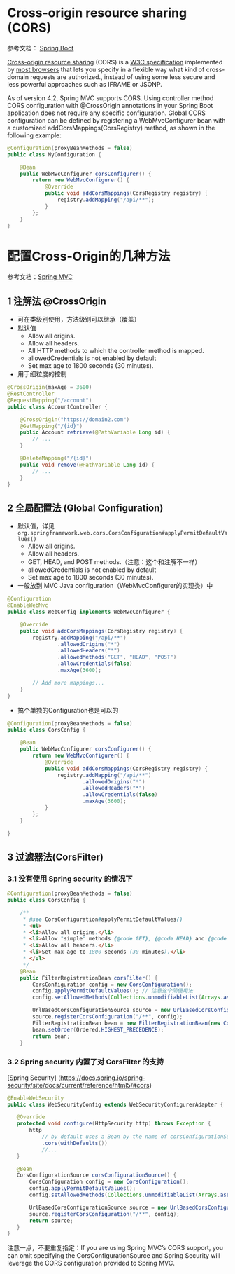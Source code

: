 # Cross-origin resource sharing (CORS) 
参考文档： [Spring Boot](https://docs.spring.io/spring-boot/docs/current/reference/htmlsingle/#boot-features-cors)

[Cross-origin resource sharing](https://en.wikipedia.org/wiki/Cross-origin_resource_sharing) (CORS) is a [W3C specification](https://www.w3.org/TR/cors/) implemented by [most browsers](https://caniuse.com/#feat=cors) that lets you specify in a flexible way what kind of cross-domain requests are authorized., instead of using some less secure and less powerful approaches such as IFRAME or JSONP.

As of version 4.2, Spring MVC supports CORS. Using controller method CORS configuration with @CrossOrigin annotations in your Spring Boot application does not require any specific configuration. Global CORS configuration can be defined by registering a WebMvcConfigurer bean with a customized addCorsMappings(CorsRegistry) method, as shown in the following example:

```java
@Configuration(proxyBeanMethods = false)
public class MyConfiguration {

    @Bean
    public WebMvcConfigurer corsConfigurer() {
        return new WebMvcConfigurer() {
            @Override
            public void addCorsMappings(CorsRegistry registry) {
                registry.addMapping("/api/**");
            }
        };
    }
}
```

# 配置Cross-Origin的几种方法

参考文档：[Spring MVC](https://docs.spring.io/spring/docs/current/spring-framework-reference/web.html#mvc-cors-controller)

## 1 注解法 @CrossOrigin 
- 可在类级别使用，方法级别可以继承（覆盖）
- 默认值
    - Allow all origins.
    - Allow all headers.
    - All HTTP methods to which the controller method is mapped.
    - allowedCredentials is not enabled by default
    - Set max age to 1800 seconds (30 minutes).
- 用于细粒度的控制
```java
@CrossOrigin(maxAge = 3600)
@RestController
@RequestMapping("/account")
public class AccountController {

    @CrossOrigin("https://domain2.com")
    @GetMapping("/{id}")
    public Account retrieve(@PathVariable Long id) {
        // ...
    }

    @DeleteMapping("/{id}")
    public void remove(@PathVariable Long id) {
        // ...
    }
}
```
##  2 全局配置法 (Global Configuration)
- 默认值，详见 `org.springframework.web.cors.CorsConfiguration#applyPermitDefaultValues()`
    - Allow all origins.
    - Allow all headers.
    - GET, HEAD, and POST methods.（注意：这个和注解不一样）
    - allowedCredentials is not enabled by default
    - Set max age to 1800 seconds (30 minutes).
- 一般放到  MVC Java configuration（WebMvcConfigurer的实现类）中
```java
@Configuration
@EnableWebMvc
public class WebConfig implements WebMvcConfigurer {

    @Override
    public void addCorsMappings(CorsRegistry registry) {
        registry.addMapping("/api/**")
                .allowedOrigins("*")
                .allowedHeaders("*")
                .allowedMethods("GET", "HEAD", "POST")
                .allowCredentials(false)
                .maxAge(3600);

        // Add more mappings...
    }
}
```

- 搞个单独的Configuration也是可以的

```java
@Configuration(proxyBeanMethods = false)
public class CorsConfig {

    @Bean
    public WebMvcConfigurer corsConfigurer() {
        return new WebMvcConfigurer() {
            @Override
            public void addCorsMappings(CorsRegistry registry) {
                registry.addMapping("/api/**")
                        .allowedOrigins("*")
                        .allowedHeaders("*")
                        .allowCredentials(false)
                        .maxAge(3600);
            }
        };
    }

}
```

##  3 过滤器法(CorsFilter)
###  3.1 没有使用 Spring security 的情况下

```java
@Configuration(proxyBeanMethods = false)
public class CorsConfig {

    /**
     * @see CorsConfiguration#applyPermitDefaultValues()
     * <ul>
     * <li>Allow all origins.</li>
     * <li>Allow "simple" methods {@code GET}, {@code HEAD} and {@code POST}.</li>
     * <li>Allow all headers.</li>
     * <li>Set max age to 1800 seconds (30 minutes).</li>
     * </ul>
     */
    @Bean
    public FilterRegistrationBean corsFilter() {
        CorsConfiguration config = new CorsConfiguration();
        config.applyPermitDefaultValues(); // 注意这个简便用法
        config.setAllowedMethods(Collections.unmodifiableList(Arrays.asList("*")));

        UrlBasedCorsConfigurationSource source = new UrlBasedCorsConfigurationSource();
        source.registerCorsConfiguration("/**", config);
        FilterRegistrationBean bean = new FilterRegistrationBean(new CorsFilter(source));
        bean.setOrder(Ordered.HIGHEST_PRECEDENCE);
        return bean;
    }
```

###  3.2  Spring security 内置了对 CorsFilter 的支持
 [Spring Security] (https://docs.spring.io/spring-security/site/docs/current/reference/html5/#cors)

 ```java
 @EnableWebSecurity
public class WebSecurityConfig extends WebSecurityConfigurerAdapter {

    @Override
    protected void configure(HttpSecurity http) throws Exception {
        http
            // by default uses a Bean by the name of corsConfigurationSource
            .cors(withDefaults())
            //...
    }

    @Bean
    CorsConfigurationSource corsConfigurationSource() {
        CorsConfiguration config = new CorsConfiguration();
        config.applyPermitDefaultValues();
        config.setAllowedMethods(Collections.unmodifiableList(Arrays.asList("*")));

        UrlBasedCorsConfigurationSource source = new UrlBasedCorsConfigurationSource();
        source.registerCorsConfiguration("/**", config);
        return source;
    }
}
 ```

注意一点，不要重复指定：If you are using Spring MVC’s CORS support, you can omit specifying the CorsConfigurationSource and Spring Security will leverage the CORS configuration provided to Spring MVC.